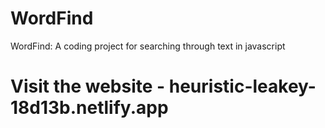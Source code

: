 # WordFind
WordFind: A coding project for searching through text in javascript
# Visit the website - heuristic-leakey-18d13b.netlify.app
